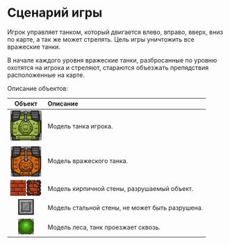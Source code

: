 # Сценарий игры <!-- omit in toc -->

Игрок управляет танком, который двигается влево, вправо, вверх, вниз по карте, а так же может стрелять.
Цель игры уничтожить все вражеские танки.

В начале каждого уровня вражеские танки, разбросанные по уровню охотятся на игрока и стреляют, стараются объезжать 
препядствия расположенные на карте.

Описание объектов:

|                Объект                 | Описание                                        |
|:-------------------------------------:|:------------------------------------------------|
|      ![Игрок](scenario/tank.png)      | Модель танка игрока.                            |
|      ![Враг](scenario/enemy.png)      | Модель вражеского танка.                        |
| ![Кирпичная стена](scenario/wall.png) | Модель кирпичной стены, разрушаемый объект.    |
| ![Стальная стена](scenario/steel.png) | Модель стальной стены, не может быть разрушена. |
|       ![Лес](scenario/tree.png)       | Модель леса, танк проезжает сквозь.             |
